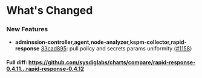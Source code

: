 # What's Changed

### New Features
- **adminssion-controller,agent,node-analyzer,kspm-collector,rapid-response** [33cad895](https://github.com/sysdiglabs/charts/commit/33cad8952395800e2e453de6bbf81851bfe1c608): pull policy and secrets params uniformity ([#1158](https://github.com/sysdiglabs/charts/issues/1158))

#### Full diff: https://github.com/sysdiglabs/charts/compare/rapid-response-0.4.11...rapid-response-0.4.12
